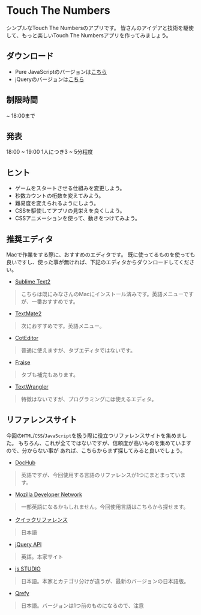 # Touch The Numbers

シンプルなTouch The Numbersのアプリです。
皆さんのアイデアと技術を駆使して、もっと楽しいTouch The Numbersアプリを作ってみましょう。

## ダウンロード
* Pure JavaScriptのバージョンは[こちら](https://github.com/HAKASHUN/touch-the-numbers/archive/master.zip)
* jQueryのバージョンは[こちら](https://github.com/HAKASHUN/touch-the-numbers-jquery/archive/master.zip)

## 制限時間
~ 18:00まで

## 発表
18:00 ~ 19:00
1人につき3 ~ 5分程度

## ヒント

* ゲームをスタートさせる仕組みを変更しよう。
* 秒数カウントの桁数を変えてみよう。
* 難易度を変えられるようにしよう。
* CSSを駆使してアプリの見栄えを良くしよう。
* CSSアニメーションを使って、動きをつけてみよう。

## 推奨エディタ

Macで作業をする際に、おすすめのエディタです。
既に使ってるものを使っても良いですし、使った事が無ければ、下記のエディタからダウンロードしてください。

- [Sublime Text2](http://www.sublimetext.com/)

> こちらは既にみなさんのMacにインストール済みです。英語メニューですが、一番おすすめです。

- [TextMate2](https://github.com/textmate/textmate/downloads)

> 次におすすめです。英語メニュー。

- [CotEditor](http://sourceforge.jp/projects/coteditor/)

> 普通に使えますが、タブエディタではないです。

- [Fraise](http://www.macupdate.com/app/mac/33751/fraise)

> タブも補完もあります。

- [TextWrangler](http://www.macupdate.com/app/mac/11009/textwrangler)

> 特徴はないですが、プログラミングには使えるエディタ。


## リファレンスサイト

今回の`HTML`/`CSS`/`JavaScript`を扱う際に役立つリファレンスサイトを集めました。
もちろん、これが全てではないですが、信頼度が高いものを集めていますので、分からない事が
あれば、こちらからまず探してみると良いでしょう。

- [DocHub](http://dochub.io/)

> 英語ですが、今回使用する言語のリファレンスが1つにまとまっています。

- [Mozilla Developer Network](https://developer.mozilla.org/ja/docs)

> 一部英語になるかもしれません。今回使用言語はこちらから探せます。

- [クイックリファレンス](http://www.htmq.com/)

> 日本語

- [jQuery API](http://api.jquery.com/)

> 英語。本家サイト

- [js STUDIO](http://js.studio-kingdom.com/jquery)

> 日本語。本家とカテゴリ分けが違うが、最新のバージョンの日本語版。

- [Qrefy](http://s3pw.com/qrefy/)

> 日本語。バージョンは1つ前のものになるので、注意


